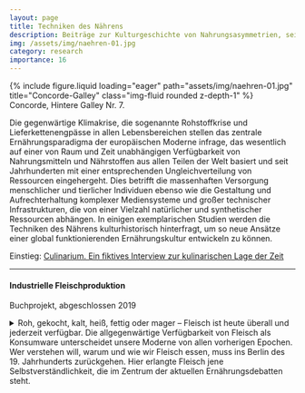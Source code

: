 ```yaml
---
layout: page
title: Techniken des Nährens
description: Beiträge zur Kulturgeschichte von Nahrungsasymmetrien, seit 2015
img: /assets/img/naehren-01.jpg
category: research
importance: 16
---
```


<div class="row">
    <div class="col-sm mt-3 mt-md-0">
        {% include figure.liquid loading="eager" path="assets/img/naehren-01.jpg" title="Concorde-Galley" class="img-fluid rounded z-depth-1" %}
    </div>
</div>
<div class="caption">
    Concorde, Hintere Galley Nr. 7.
</div>

Die gegenwärtige Klimakrise, die sogenannte Rohstoffkrise und
Lieferkettenengpässe in allen Lebensbereichen stellen das zentrale
Ernährungsparadigma der europäischen Moderne infrage, das wesentlich auf einer
von Raum und Zeit unabhängigen Verfügbarkeit von Nahrungsmitteln und
Nährstoffen aus allen Teilen der Welt basiert und seit Jahrhunderten mit einer
entsprechenden Ungleichverteilung von Ressourcen eingehergeht. Dies betrifft
die massenhaften Versorgung menschlicher und tierlicher Individuen ebenso wie
die Gestaltung und Aufrechterhaltung komplexer Mediensysteme und großer
technischer Infrastrukturen, die von einer Vielzahl natürlicher und
synthetischer Ressourcen abhängen. In einigen exemplarischen Studien werden die
Techniken des Nährens kulturhistorisch hinterfragt, um so neue Ansätze einer
global funktionierenden Ernährungskultur entwickeln zu können.

Einstieg: <a href="{{ site.baseurl }}/blog/2024/culinarium">Culinarium. Ein fiktives
Interview zur kulinarischen Lage der Zeit</a>

***

#### Industrielle Fleischproduktion

Buchprojekt, abgeschlossen 2019

<details>
<summary>Roh, gekocht, kalt, heiß, fettig oder mager &ndash; Fleisch ist heute
überall und jederzeit verfügbar. Die allgegenwärtige Verfügbarkeit von Fleisch
als Konsumware unterscheidet unsere Moderne von allen vorherigen Epochen. Wer
verstehen will, warum und wie wir Fleisch essen, muss ins Berlin des 19.
Jahrhunderts zurückgehen. Hier erlangte Fleisch jene Selbstverständlichkeit,
die im Zentrum der aktuellen Ernährungsdebatten steht.<br />&nbsp;<br
/></summary>

Das Buch beschreibt die Kulturtechniken der industriellen
Schweinefleischproduktion von der Zucht, der Haltung, der Schlachtung bis hin
zur Distribution und Zubereitung. Er schildert, wie erst durch die
Verschränkung einer Vielzahl industrieller Prozesse und Technologien die
energiereiche Ernährung der arbeitenden Bevölkerung sichergestellt werden
konnte. Der Fleischkonsum wurde damit im großstädtischen Alltag so stark
wirksam, dass unser kulinarisches System dadurch bis heute geprägt ist. All
dies fügt sich zu einer Geschichte des Überflusses zusammen &ndash; und regt
zum Nachdenken über die historischen Bedingungen unserer eigenen
Ernährungskultur an.<br />&nbsp;<br />

<a href="https://www.schoeningh.de/view/title/56249"
target="_blank">https://www.schoeningh.de</a><br />&nbsp;<br />

<h5>Rezensionen/Presse</h5>

<ul>  <li>taz (22.10.2021): <a
href="https://taz.de/Die-Bratwurst-und-der-Sport/!5808402/" target="_blank">Die
Bratwurst und der Sport</a>.</li> <li>Sebastian Susteck (8.6.2021): <a
href="https://www.fink.de/view/journals/sul/50/1/article-p118_8.xml"
target="_blank">Fleisch. Die Geschichte einer Industrialisierung, written by
Christian Kassung</a>.</li></ul>

<div class="publications">
  <h5>Publikationen</h5>
  {% bibliography -q !@misc[title ^= *Fleisch* || title ^= *Laderampe*] %}
</div>

</details>
